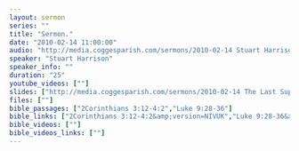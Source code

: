 ```yaml
---
layout: sermon
series: ""
title: "Sermon."
date: "2010-02-14 11:00:00"
audio: "http://media.coggesparish.com/sermons/2010-02-14 Stuart Harrison.mp3"
speaker: "Stuart Harrison"
speaker_info: ""
duration: "25"
youtube_videos: [""]
slides: ["http://media.coggesparish.com/sermons/2010-02-14 The Last Supper by Nicholas Mynheer.jpg"]
files: [""]
bible_passages: ["2Corinthians 3:12-4:2","Luke 9:28-36"]
bible_links: ["2Corinthians 3:12-4:2&amp;version=NIVUK","Luke 9:28-36&amp;version=NIVUK"]
bible_videos: [""]
bible_videos_links: [""]
---
```


